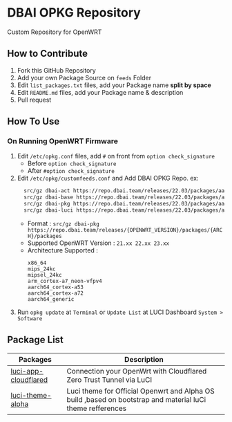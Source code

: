 # DBAI OPKG Repository
Custom Repository for OpenWRT

## How to Contribute
1. Fork this GitHub Repository
2. Add your own Package Source on ` feeds ` Folder
3. Edit ` list_packages.txt ` files, add your Package name **split by space**
4. Edit ` README.md ` files, add your Package name & description
5. Pull request

## How To Use
### On Running OpenWRT Firmware
1. Edit ` /etc/opkg.conf ` files, add ` # ` on front from ` option check_signature `
   - Before ` option check_signature `
   - After ` #option check_signature `
2. Edit ` /etc/opkg/customfeeds.conf ` and Add DBAI OPKG Repo. ex:
   ```bash
     src/gz dbai-act https://repo.dbai.team/releases/22.03/packages/aarch64_generic/action
     src/gz dbai-base https://repo.dbai.team/releases/22.03/packages/aarch64_generic/base
     src/gz dbai-pkg https://repo.dbai.team/releases/22.03/packages/aarch64_generic/packages
     src/gz dbai-luci https://repo.dbai.team/releases/22.03/packages/aarch64_generic/luci
     ```
   - Format : ` src/gz dbai-pkg https://repo.dbai.team/releases/{OPENWRT_VERSION}/packages/{ARCH}/packages `
   - Supported OpenWRT Version : ` 21.xx 22.xx 23.xx `
   - Architecture Supported :
     ```
     x86_64
     mips_24kc
     mipsel_24kc
     arm_cortex-a7_neon-vfpv4
     aarch64_cortex-a53
     aarch64_cortex-a72
     aarch64_generic 
     ```
3. Run ` opkg update ` at ` Terminal ` or ` Update List ` at LUCI Dashboard ` System > Software `
   
## Package List
| Packages | Description |
| ---- | ---- |
| [luci-app-cloudflared][] | Connection your OpenWrt with Cloudflared Zero Trust Tunnel via LuCI |
| [luci-theme-alpha][] | Luci theme for Official Openwrt and Alpha OS build ,based on bootstrap and material luCi theme refferences |


[luci-app-cloudflared]: https://github.com/animegasan/luci-app-cloudflared
[luci-theme-alpha]: https://github.com/derisamedia/luci-theme-alpha
 
